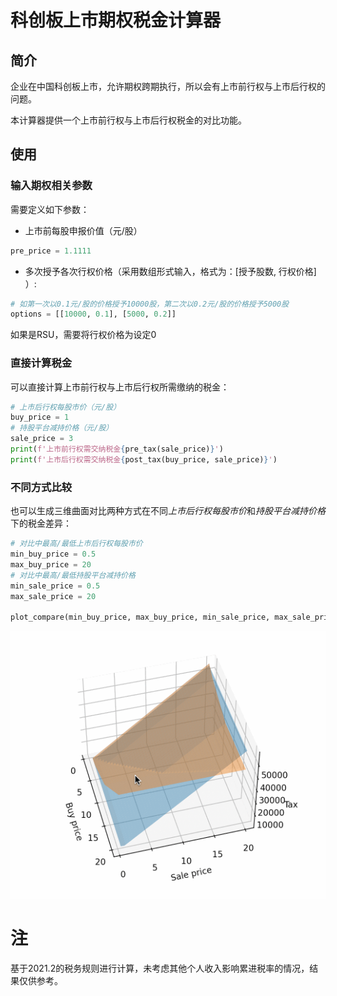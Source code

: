 # 科创板上市期权税金计算器
## 简介
企业在中国科创板上市，允许期权跨期执行，所以会有上市前行权与上市后行权的问题。

本计算器提供一个上市前行权与上市后行权税金的对比功能。

## 使用
### 输入期权相关参数
需要定义如下参数：
- 上市前每股申报价值（元/股）
```py
pre_price = 1.1111
```
- 多次授予各次行权价格（采用数组形式输入，格式为：[授予股数, 行权价格] ）:
```py
# 如第一次以0.1元/股的价格授予10000股，第二次以0.2元/股的价格授予5000股
options = [[10000, 0.1], [5000, 0.2]]
```
如果是RSU，需要将行权价格为设定0

### 直接计算税金
可以直接计算上市前行权与上市后行权所需缴纳的税金：
```py
# 上市后行权每股市价（元/股）
buy_price = 1
# 持股平台减持价格（元/股）
sale_price = 3
print(f'上市前行权需交纳税金{pre_tax(sale_price)}')
print(f'上市后行权需交纳税金{post_tax(buy_price, sale_price)}')
```

### 不同方式比较
也可以生成三维曲面对比两种方式在不同*上市后行权每股市价*和*持股平台减持价格*下的税金差异：
```py
# 对比中最高/最低上市后行权每股市价
min_buy_price = 0.5
max_buy_price = 20
# 对比中最高/最低持股平台减持价格
min_sale_price = 0.5
max_sale_price = 20

plot_compare(min_buy_price, max_buy_price, min_sale_price, max_sale_price)
```
![cap](tax_cap.gif)

# 注

基于2021.2的税务规则进行计算，未考虑其他个人收入影响累进税率的情况，结果仅供参考。